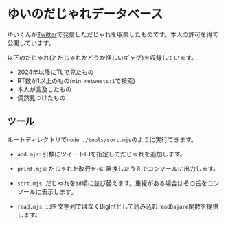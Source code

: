 # ゆいのだじゃれデータベース

ゆいくんが[Twitter](https://twitter.com/yui__yuuki)で発信しただじゃれを収集したものです。本人の許可を得て公開しています。

以下のだじゃれ(とだじゃれかどうか怪しいギャグ)を収録しています。

- 2024年以降にTLで見たもの
- RT数が1以上のもの(`min_retweets:1`で検索)
- 本人が言及したもの
- 偶然見つけたもの

## ツール

ルートディレクトリで`node ./tools/sort.mjs`のように実行できます。

- `add.mjs`: 引数にツイートIDを指定してだじゃれを追加します。
- `print.mjs`: だじゃれを改行を`⏎`に置換したうえでコンソールに出力します。
- `sort.mjs`: だじゃれを`id`順に並び替えます。重複がある場合はその旨をコンソールに表示します。

- `read.mjs`: `id`を文字列ではなくBigIntとして読み込む`readDajare`関数を提供します。